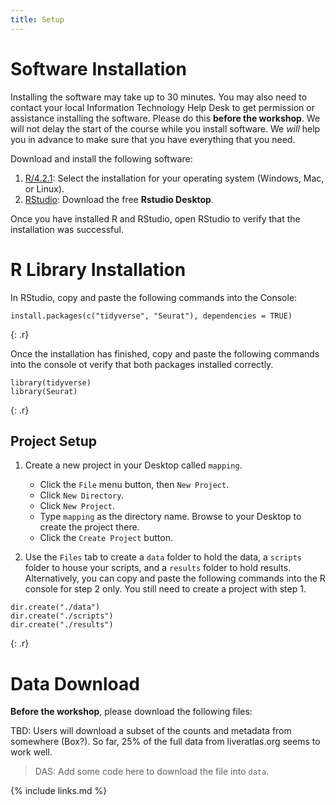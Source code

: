 ```yaml
---
title: Setup
---
```

# Software Installation

Installing the software may take up to 30 minutes. You may also need to contact your local Information Technology Help Desk to get permission or assistance installing the software. Please do this **before the workshop**. We will not delay the start of the course while you install software. We *will* help you in advance to make sure that you have everything that you need.

Download and install the following software:

1. [R/4.2.1](https://cran.r-project.org/): Select the installation for your operating system (Windows, Mac, or Linux).
1. [RStudio](https://www.rstudio.com/products/rstudio/download/): Download the free **Rstudio Desktop**. 

Once you have installed R and RStudio, open RStudio to verify that the installation was successful.

# R Library Installation

In RStudio, copy and paste the following commands into the Console:

~~~
install.packages(c("tidyverse", "Seurat"), dependencies = TRUE)
~~~
{: .r}

Once the installation has finished, copy and paste the following commands into the console ot verify that both packages installed correctly.

~~~
library(tidyverse)
library(Seurat)
~~~
{: .r}

## Project Setup

1. Create a new project in your Desktop called `mapping`. 
    - Click the `File` menu button, then `New Project`.
    - Click `New Directory`. 
    - Click `New Project`.
    - Type `mapping` as the directory name. Browse to your Desktop to create the project there.
    - Click the `Create Project` button.

2. Use the `Files` tab to create  a `data` folder to hold the data, a `scripts` folder to house your scripts, and a `results` folder to hold results. Alternatively, you can copy and paste the following commands into the R console for step 2 only. You still need to create a project with step 1.

~~~
dir.create("./data")
dir.create("./scripts")
dir.create("./results")
~~~
{: .r}

# Data Download

**Before the workshop**, please download the following files:

TBD: Users will download a subset of the counts and metadata from somewhere (Box?). So far, 25% of the full data from liveratlas.org seems to work well.

> DAS: Add some code here to download the file into `data`.

{% include links.md %}
